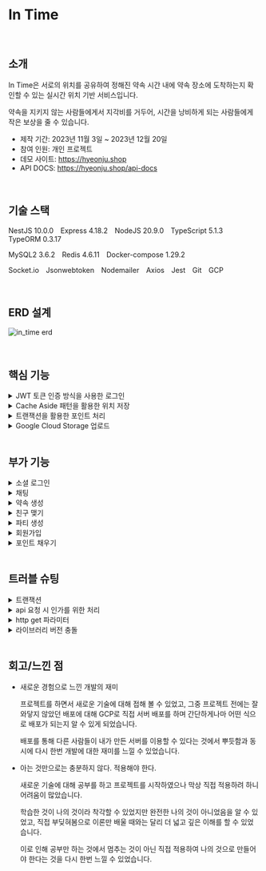 # In Time

</br>

## 소개

In Time은 서로의 위치를 공유하여 정해진 약속 시간 내에 약속 장소에 도착하는지 확인할 수 있는 실시간 위치 기반 서비스입니다.

약속을 지키지 않는 사람들에게서 지각비를 거두어, 시간을 낭비하게 되는 사람들에게 작은 보상을 줄 수 있습니다.

- 제작 기간: 2023년 11월 3일 ~ 2023년 12월 20일
- 참여 인원: 개인 프로젝트
- 데모 사이트: https://hyeonju.shop
- API DOCS: https://hyeonju.shop/api-docs

</br>

## 기술 스택

NestJS 10.0.0&emsp;Express 4.18.2&emsp;NodeJS 20.9.0&emsp;TypeScript 5.1.3&emsp;TypeORM 0.3.17

MySQL2 3.6.2&emsp;Redis 4.6.11&emsp;Docker-compose 1.29.2

Socket.io&emsp;Jsonwebtoken&emsp;Nodemailer&emsp;Axios&emsp;Jest&emsp;Git&emsp;GCP

</br>

## ERD 설계

![in_time erd](https://github.com/hj0128/in_time/assets/112938143/382f8588-27a4-4004-96b9-92a6693915d0)

</br>

## 핵심 기능

<details>
<summary>JWT 토큰 인증 방식을 사용한 로그인</summary>
<div>

JWT 토큰을 Access Token으로 하는 인증 인가 서비스를 구현하였습니다.

이때 Access Token이 탈취되면 토큰이 만료되기 전까지 토큰을 획득한 사람은 권한 접근이 가능해지기 때문에 토큰의 유효 기간을 짧게 설정하였습니다.

또한, 짧은 유효 기간 때문에 자주 로그인해야 하는 사용자의 불편함을 해결하기 위해 Refresh Token이라는 추가적인 토큰을 활용하여 토큰을 이중 장막 쳐서 보다 보안을 강화하였습니다.

![로그인](https://github.com/hj0128/in_time/assets/112938143/0e88406e-e148-4c37-ad45-7f4026bcee1f)
</div>
</details>

<details>
<summary>Cache Aside 패턴을 활용한 위치 저장</summary>
<div>

유저들의 위치를 빠르게 조회하기 위해 Redis를 사용한 Cache Aside 패턴을 적용하였습니다.

이로써 Redis에 데이터가 있으면 Redis의 데이터를 바로 반환하고, Redis에 데이터가 없으면 MySQL에서 데이터를 조회하고 Redis에 저장한 후 반환하게 됩니다.

![캐시어사이드패턴](https://github.com/hj0128/in_time/assets/112938143/56928aea-385c-4c32-83c5-f0bd4b15e1ba)
</div>
</details>

<details>
<summary>트랜잭션을 활용한 포인트 처리</summary>
<div>

동일한 데이터로 User와 Party의 변경이 일어나는 것이므로, 변경 사항이 모두 일어나거나 모두 일어나지 않아야 하기 때문에 트랜잭션을 사용하여 데이터의 정합성을 유지할 수 있습니다.

![벌금 트랜잭션](https://github.com/hj0128/in_time/assets/112938143/e20f9a90-cbd9-4c41-9860-c2e257edd740)
</div>
</details>

<details>
<summary>Google Cloud Storage 업로드</summary>
<div>

프로필 사진 업로드 시 Google Cloud Platform의 Cloud Storage로 업로드되어 보관됩니다.

![구글스토리지](https://github.com/hj0128/in_time/assets/112938143/65657b7a-4a85-4009-8738-2607c1284d74)
</div>
</details>

</br>

## 부가 기능

<details>
<summary>소셜 로그인</summary>
<div>
// 소셜 로그인 동영상 수정

![소셜로그인](https://github.com/hj0128/in_time/assets/112938143/0202fa34-3a18-4fca-bbcd-9e19f72947e8)
</div>
</details>

<details>
<summary>채팅</summary>
<div>
  
![채팅](https://github.com/hj0128/in_time/assets/112938143/c1a4f497-0e1b-475e-bde7-053fe4f48c18)
</div>
</details>

<details>
<summary>약속 생성</summary>
<div>
  
![약속만들기](https://github.com/hj0128/in_time/assets/112938143/f7a814b2-5c90-4f6a-a0d2-5425109ed728)
</div>
</details>

<details>
<summary>친구 맺기</summary>
<div>
  
![친구맺기](https://github.com/hj0128/in_time/assets/112938143/80dfd272-b094-4a34-a2b6-521f4fa96307)
</div>
</details>

<details>
<summary>파티 생성</summary>
<div>
  
![파티만들기](https://github.com/hj0128/in_time/assets/112938143/8e962138-0f3e-45b1-b295-683876dab8eb)
</div>
</details>

<details>
<summary>회원가입</summary>
<div>
  
![회원가입](https://github.com/hj0128/in_time/assets/112938143/4b91f644-edc4-4463-8cdd-79d1cda78267)
</div>
</details>

<details>
<summary>포인트 채우기</summary>
<div>
  
![포인트채우기](https://github.com/hj0128/in_time/assets/112938143/f3a38800-a230-4413-a36b-15ab76a1ab66)
</div>
</details>

</br>

## 트러블 슈팅

<details>
<summary>트랜잭션</summary>
<div>
</br>

(이슈)

포인트 채우기 요청을 처리하던 중 에러가 발생하게 되어 User와 User_Point의 데이터가 각각 일치하지 않게 되어 데이터 정합성이 훼손되게 됩니다.

전달받은 금액에 대하여 User의 point도 값이 변경되어야 하고, User_Point 테이블에도 데이터가 생성되어야 합니다.

</br>

이때, 데이터의 정합성을 유지하기 위해 트랜잭션을 적용할 수 있었습니다.

</br>

(해결)

![트랜잭션2](https://github.com/hj0128/in_time/assets/112938143/e91c631b-e957-410d-8d31-a1ef2f87e1ca)

User의 값만 변경되어서도 안되고 User_Point 테이블에만 값이 생성되어서도 안된다는 것에서 DB에 모두 반영되거나 모두 반영되지 않아야 하는 트랜잭션의 원자성 특징을 떠올릴 수 있었습니다.

이로써 트랜잭션이 성공함과 실패함에 따라 commit과 rollback을 통해 데이터의 정합성을 유지할 수 있게 되었습니다.

</br>

</div>
</details>

<details>
<summary>api 요청 시 인가를 위한 처리</summary>
<div>
</br>

(이슈)

인가를 위해 api 요청 시 헤더에 토큰을 담는 로직이 반복 작성되는 것을 발견하였습니다.

</br>

동일한 로직을 매번 작성하는 것은 비효율적이라 생각하였고, 이러한 반복적인 작업을 줄이기 위해 axios의 Interceptors를 적용할 수 있었습니다.

</br>

(해결)

![로그인 인가](https://github.com/hj0128/in_time/assets/112938143/4a92a43a-d44c-4a55-9c81-154e1a2da3c8)

Interceptors를 적용하여 401 에러를 받으면 액세스 토큰을 재발급 받아 헤더에 액세스 토큰을 담는 과정을 한곳에서 처리하게 되어 중복 코드를 제거하고 유지 보수성을 향상시킬 수 있게 되었습니다.

또한, 401 에러를 받은 요청을 다시 재시작하여 사용자 입장에서는 에러가 발생한 지 모르도록 처리하였습니다.

</br>

</div>
</details>

<details>
<summary>http get 파라미터</summary>
<div>
</br>

(이슈)

회원 가입을 할 때 name 값이 처음 요청했던 값으로 고정되어서 name 값을 변경하더라도 변경되지 않은 채 서버로 넘어오는 것을 발견하였습니다.

![http get 요청 시 초기 값 전달2](https://github.com/hj0128/in_time/assets/112938143/a437f3e4-344b-4f89-b93f-307489855c96)

get 요청은 데이터를 쿼리 스트링을 통해 전송하기 때문에, 값을 파라미터에 담기 위해 params를 사용할 수 있었습니다.

</br>

(해결)

![http get 요청 시 초기 값 전달3](https://github.com/hj0128/in_time/assets/112938143/77c73b89-fec8-4c21-8921-c75e30090799)

이로써 파라미터를 URL에 포함 시켜 새로운 값을 전달하므로 매번 새로운 값을 전달할 수 있게 되었습니다.

</br>

</div>
</details>

<details>
<summary>라이브러리 버전 충돌</summary>
<div>
</br>

(이슈)

Docker를 통해 서버를 실행하던 중 strip-ansi 라이브러리에서 에러가 발생하였습니다.

![string-width 라이브러리 버전문제1](https://github.com/hj0128/in_time/assets/112938143/ad184f62-d28f-4491-ad26-5aad706ee572)

yarn.lock 파일을 확인해 본 결과, strip-ansi와 함께 사용되는 string-width 라이브러리의 버전 충돌 문제임을 발견하였습니다.

또한, string-width 라이브러리는 다른 라이브러리 내에 설치된 라이브러리이기 때문에 package.json에서 의존성들의 특정 버전을 지정할 수 있는 옵션을 사용하여 직접 설정해 줄 수 있었습니다.

</br>

(해결)

![string-width 라이브러리 버전문제2](https://github.com/hj0128/in_time/assets/112938143/3f52986c-2dbb-402e-bf6c-c83187c8f598)

package.json 파일의 resolutions 옵션을 사용하여 하위 라이브러리에서 설치하고 있는 string-width 라이브러리의 버전을 명시하여 버전 충돌을 해결할 수 있었습니다.

</br>

</div>
</details>

</br>

## 회고/느낀 점

- 새로운 경험으로 느낀 개발의 재미

  프로젝트를 하면서 새로운 기술에 대해 접해 볼 수 있었고, 그중 프로젝트 전에는 잘 와닿지 않았던 배포에 대해 GCP로 직접 서버 배포를 하며 간단하게나마 어떤 식으로 배포가 되는지 알 수 있게 되었습니다.
  
  배포를 통해 다른 사람들이 내가 만든 서버를 이용할 수 있다는 것에서 뿌듯함과 동시에 다시 한번 개발에 대한 재미를 느낄 수 있었습니다.

- 아는 것만으로는 충분하지 않다. 적용해야 한다.

  새로운 기술에 대해 공부를 하고 프로젝트를 시작하였으나 막상 직접 적용하려 하니 어려움이 많았습니다.
  
  학습한 것이 나의 것이라 착각할 수 있었지만 완전한 나의 것이 아니었음을 알 수 있었고, 직접 부딪혀봄으로 이론만 배울 때와는 달리 더 넓고 깊은 이해를 할 수 있었습니다.
  
  이로 인해 공부만 하는 것에서 멈추는 것이 아닌 직접 적용하여 나의 것으로 만들어야 한다는 것을 다시 한번 느낄 수 있었습니다.

